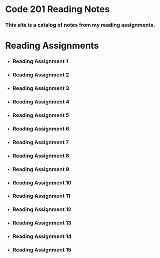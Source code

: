 # Code 201 Reading Notes
### This site is a catalog of notes from my reading assignments.

# Reading Assignments

* ### Reading Assignment 1

* ### Reading Assignment 2

* ### Reading Assignment 3

* ### Reading Assignment 4

* ### Reading Assignment 5

* ### Reading Assignment 6

* ### Reading Assignment 7

* ### Reading Assignment 8

* ### Reading Assignment 9

* ### Reading Assignment 10

* ### Reading Assignment 11

* ### Reading Assignment 12

* ### Reading Assignment 13

* ### Reading Assignment 14

* ### Reading Assignment 15


